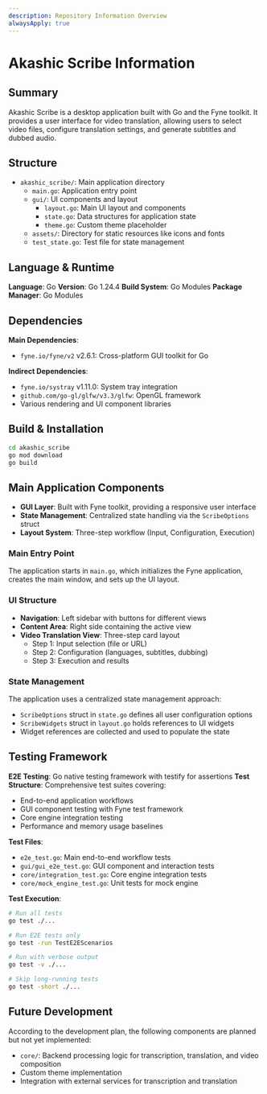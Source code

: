 ```yaml
---
description: Repository Information Overview
alwaysApply: true
---
```


# Akashic Scribe Information

## Summary
Akashic Scribe is a desktop application built with Go and the Fyne toolkit. It provides a user interface for video translation, allowing users to select video files, configure translation settings, and generate subtitles and dubbed audio.

## Structure
- `akashic_scribe/`: Main application directory
  - `main.go`: Application entry point
  - `gui/`: UI components and layout
    - `layout.go`: Main UI layout and components
    - `state.go`: Data structures for application state
    - `theme.go`: Custom theme placeholder
  - `assets/`: Directory for static resources like icons and fonts
  - `test_state.go`: Test file for state management

## Language & Runtime
**Language**: Go
**Version**: Go 1.24.4
**Build System**: Go Modules
**Package Manager**: Go Modules

## Dependencies
**Main Dependencies**:
- `fyne.io/fyne/v2` v2.6.1: Cross-platform GUI toolkit for Go

**Indirect Dependencies**:
- `fyne.io/systray` v1.11.0: System tray integration
- `github.com/go-gl/glfw/v3.3/glfw`: OpenGL framework
- Various rendering and UI component libraries

## Build & Installation
```bash
cd akashic_scribe
go mod download
go build
```

## Main Application Components
- **GUI Layer**: Built with Fyne toolkit, providing a responsive user interface
- **State Management**: Centralized state handling via the `ScribeOptions` struct
- **Layout System**: Three-step workflow (Input, Configuration, Execution)

### Main Entry Point
The application starts in `main.go`, which initializes the Fyne application, creates the main window, and sets up the UI layout.

### UI Structure
- **Navigation**: Left sidebar with buttons for different views
- **Content Area**: Right side containing the active view
- **Video Translation View**: Three-step card layout
  - Step 1: Input selection (file or URL)
  - Step 2: Configuration (languages, subtitles, dubbing)
  - Step 3: Execution and results

### State Management
The application uses a centralized state management approach:
- `ScribeOptions` struct in `state.go` defines all user configuration options
- `ScribeWidgets` struct in `layout.go` holds references to UI widgets
- Widget references are collected and used to populate the state

## Testing Framework
**E2E Testing**: Go native testing framework with testify for assertions
**Test Structure**: Comprehensive test suites covering:
- End-to-end application workflows
- GUI component testing with Fyne test framework
- Core engine integration testing
- Performance and memory usage baselines

**Test Files**:
- `e2e_test.go`: Main end-to-end workflow tests
- `gui/gui_e2e_test.go`: GUI component and interaction tests
- `core/integration_test.go`: Core engine integration tests
- `core/mock_engine_test.go`: Unit tests for mock engine

**Test Execution**:
```bash
# Run all tests
go test ./...

# Run E2E tests only
go test -run TestE2EScenarios

# Run with verbose output
go test -v ./...

# Skip long-running tests
go test -short ./...
```

## Future Development
According to the development plan, the following components are planned but not yet implemented:
- `core/`: Backend processing logic for transcription, translation, and video composition
- Custom theme implementation
- Integration with external services for transcription and translation